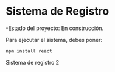 <h1>Sistema de Registro</h1>

-Estado del proyecto: En construcción.

Para ejecutar el sistema, debes poner:

``npm install react``

Sistema de registro 2
